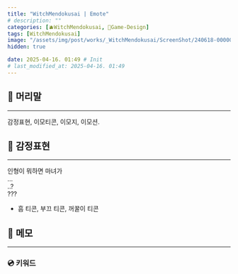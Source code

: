 ```yaml
---
title: "WitchMendokusai | Emote"
# description: ""
categories: [🫐WitchMendokusai, 🥑Game-Design]
tags: [WitchMendokusai]
image: "/assets/img/post/works/_WitchMendokusai/ScreenShot/240618-000000.png"
hidden: true

date: 2025-04-16. 01:49 # Init
# last_modified_at: 2025-04-16. 01:49
---
```


## 📀 머리말

---

감정표현, 이모티콘, 이모지, 이모션.  

## 📀 감정표현

---

인형이 뭐하면 마녀가  
...  
..?  
???  

- 흠 티콘, 부끄 티콘, 꺼꿀이 티콘

## 📀 메모

---

### 💿 키워드

